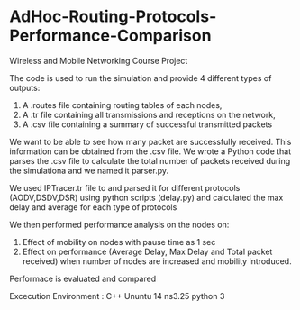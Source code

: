 # AdHoc-Routing-Protocols-Performance-Comparison
Wireless and Mobile Networking Course Project 

The code is used to run the simulation and provide 4 different types of outputs:
1) A .routes file containing routing tables of each nodes,
2) A .tr file containing all transmissions and receptions on the network, 
3) A .csv file containing a summary of successful transmitted packets

We want to be able to see how many packet are successfully received.
This information can be obtained from the .csv file. We wrote a Python code that parses the .csv file to calculate the total number of packets received during the simulationa and we named it parser.py.

We used IPTracer.tr file to and parsed it for different protocols (AODV,DSDV,DSR) using python scripts (delay.py) and calculated the max delay and average for each type of protocols

We then performed performance analysis on the nodes on:
  1. Effect of mobility on nodes with pause time as 1 sec
  2. Effect on performance (Average Delay, Max Delay and Total packet received)  when number of nodes are increased and mobility introduced.
  
Performace is evaluated and compared

Excecution Environment :
C++
Ununtu 14
ns3.25
python 3
